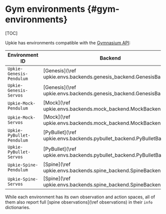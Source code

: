 # Gym environments {#gym-environments}

[TOC]

Upkie has environments compatible with the [Gymnasium API](https://gymnasium.farama.org/):

| Environment ID            | Backend                                                                | Action and observation spaces               |
|---------------------------|------------------------------------------------------------------------|---------------------------------------------|
| `Upkie-Genesis-Pendulum`  | [Genesis](\ref upkie.envs.backends.genesis_backend.GenesisBackend)     | [Pendulum](\ref upkie_pendulum_description) |
| `Upkie-Genesis-Servos`    | [Genesis](\ref upkie.envs.backends.genesis_backend.GenesisBackend)     | [Servos](\ref upkie_servos_description)     |
| `Upkie-Mock-Pendulum`     | [Mock](\ref upkie.envs.backends.mock_backend.MockBackend)              | [Pendulum](\ref upkie_pendulum_description) |
| `Upkie-Mock-Servos`       | [Mock](\ref upkie.envs.backends.mock_backend.MockBackend)              | [Servos](\ref upkie_servos_description)     |
| `Upkie-PyBullet-Pendulum` | [PyBullet](\ref upkie.envs.backends.pybullet_backend.PyBulletBackend)  | [Pendulum](\ref upkie_pendulum_description) |
| `Upkie-PyBullet-Servos`   | [PyBullet](\ref upkie.envs.backends.pybullet_backend.PyBulletBackend)  | [Servos](\ref upkie_servos_description)     |
| `Upkie-Spine-Pendulum`    | [Spine](\ref upkie.envs.backends.spine_backend.SpineBackend)           | [Pendulum](\ref upkie_pendulum_description) |
| `Upkie-Spine-Servos`      | [Spine](\ref upkie.envs.backends.spine_backend.SpineBackend)           | [Servos](\ref upkie_servos_description)     |

While each environment has its own observation and action spaces, all of them also report full [spine observations](\ref observations) in their `info` dictionaries.
